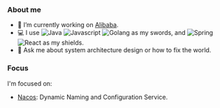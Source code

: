 ### About me

- 🔭 I’m currently working on [Alibaba](https://github.com/alibaba).
- 💻 I use ![Java](https://img.shields.io/badge/Java-blue?style=plastic&logo=openjdk&logoColor=white) ![Javascript](https://img.shields.io/badge/JavaScript-F7DF1E?style=plastic&logo=javascript&logoColor=black) ![Golang](https://img.shields.io/badge/Go-00ADD8?style=plastic&logo=go&logoColor=white) as my swords, and ![Spring](https://img.shields.io/badge/Spring-6DB33F?style=plastic&logo=spring&logoColor=white) ![React](https://img.shields.io/badge/React-20232A?style=plastic&logo=react&logoColor=61DAFB) as my shields.
- 💬 Ask me about system architecture design or how to fix the world.

### Focus

I'm focused on:

- [Nacos](https://github.com/alibaba/nacos): Dynamic Naming and Configuration Service.

<!--
- 🌱 I’m currently learning 
- 👯 I’m looking to collaborate on ...
- 🤔 I’m looking for help with ...
- 📫 How to reach me: ...
- 😄 Pronouns: ...
- ⚡ Fun fact: ...
-->

